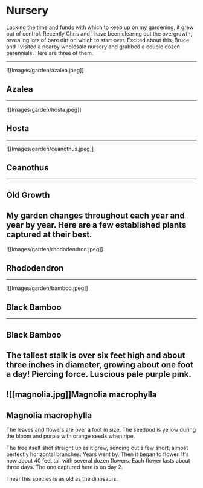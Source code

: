 # Nursery

Lacking the time and funds with which to keep up on my gardening, it grew out of control. Recently Chris and I have been clearing out the overgrowth, revealing lots of bare dirt on which to start over. Excited about this, Bruce and I visited a nearby wholesale nursery and grabbed a couple dozen perennials. Here are three of them.

---

![[Images/garden/azalea.jpeg]]
## Azalea
---
![[Images/garden/hosta.jpeg]]
## Hosta
---
![[Images/garden/ceanothus.jpeg]]
## Ceanothus
---
## Old Growth
My garden changes throughout each year and year by year. Here are a few established plants captured at their best. 
---
![[Images/garden/rhododendron.jpeg]]
## Rhododendron
---
![[Images/garden/bamboo.jpeg]]
## Black Bamboo
---
## Black Bamboo
The tallest stalk is over six feet high and about three inches in diameter, growing about one foot a day! Piercing force. Luscious pale purple pink.
---
![[magnolia.jpg]]Magnolia macrophylla
---
## Magnolia macrophylla
The leaves and flowers are over a foot in size. The seedpod is yellow during the bloom and purple with orange seeds when ripe.

The tree itself shot straight up as it grew, sending out a few short, almost perfectly horizontal branches. Years went by. Then it began to flower. It's now about 40 feet tall with several dozen flowers. Each flower lasts about three days. The one captured here is on day 2.

I hear this species is as old as the dinosaurs.

